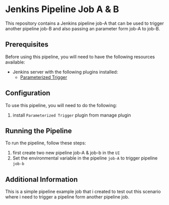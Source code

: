 # Jenkins Pipeline Job A & B

This repository contains a Jenkins pipeline job-A that can be used to trigger another pipeline job-B and also passing an parameter form job-A to job-B.

## Prerequisites

Before using this pipeline, you will need to have the following resources available:

- Jenkins server with the following plugins installed:
  - [Parameterized Trigger](https://plugins.jenkins.io/parameterized-trigger/)


## Configuration

To use this pipeline, you will need to do the following:

1. install `Parameterized Trigger` plugin from manage plugin 


## Running the Pipeline

To run the pipeline, follow these steps:

1. first create two new pipeline job-A & job-b in the `UI` 
2. Set the environmental variable in the pipeline `job-A` to trigger pipeline `job-b`

## Additional Information

This is a simple pipeline example job that i created to test out this scenario where i need to trigger a pipeline form another pipeline job.